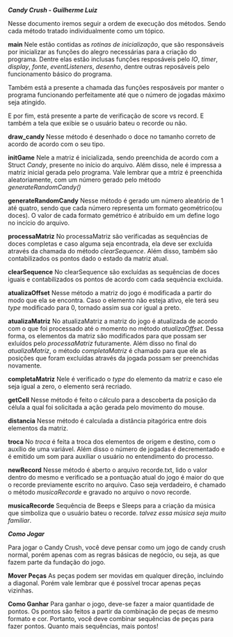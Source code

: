 ***Candy Crush - Guilherme Luiz***

Nesse documento iremos seguir a ordem de execução dos métodos.
Sendo cada método tratado individualmente como um tópico.

**main**
Nele estão contidas as *rotinas de inicialização*, que são responsáveis por inicializar as funções do alegro necessárias para a criação do programa. Dentre elas estão inclusas funções resposáveis pelo *IO*, *timer*, *display*, *fonte*, *eventListeners*, *desenho*, dentre outras reposáveis pelo funcionamento básico do programa.

Também está a presente a chamada das funções resposáveis por manter o programa funcionando perfeitamente até que o número de jogadas máximo seja atingido.

E por fim, está presente a parte de verificação de score vs record. E também a tela que exibie se o usuário bateu o recorde ou não.

**draw_candy**
Nesse método é desenhado o doce no tamanho correto de acordo de acordo com o seu tipo.

**initGame**
Nele a matriz é inicializada, sendo preenchida de acordo com a Struct *Candy*, presente no início do arquivo. Além disso, nele é impressa a matriz inicial gerada pelo programa. Vale lembrar que a mtriz é preenchida aleatoriamente, com um número gerado pelo método *generateRandomCandy()*

**generateRandomCandy**
Nesse método é gerado um número aleatório de 1 até quatro, sendo que cada número representa um formato geométrico(ou doces). O valor de cada formato gemétrico é atribuído em um define logo no incício do arquivo.

**processaMatriz** 
No processaMatriz são verificadas as sequências de doces completas e caso alguma seja encontrada, ela deve ser excluída através da chamada do método *clearSequence*. Além disso, também são contabilizados os pontos dado o estado da matriz atual.

**clearSequence**
No clearSequence são excluídas as sequências de doces iguais e contabilizados os pontos de acordo com cada sequência excluida.

**atualizaOffset**
Nesse método a matriz do jogo é modificada a partir do modo que ela se encontra. Caso o elemento não esteja ativo, ele terá seu *type* modificado para 0, tornado assim sua cor igual a preto.

**atualizaMatriz**
No atualizaMatriz a matriz do jogo é atualizada de acordo com o que foi processado até o momento no método *atualizaOffset*. Dessa forma, os elementos da matriz são modificados para que possam ser exluídos pelo *processaMatriz* futuramente. Além disso no final do *atualizaMatriz*, o método *completaMatriz* é chamado para que ele as posições que foram excluídas através da jogada possam ser preenchidas novamente.

**completaMatriz**
Nele é verificado o *type* do elemento da matriz e caso ele seja igual a zero, o elemento será recriado.

**getCell**
Nesse método é feito o cálculo para a descoberta da posição da célula a qual foi solicitada a ação gerada pelo movimento do mouse.

**distancia**
Nesse método é calculada a distância pitagórica entre dois elementos da matriz.

**troca**
No *troca* é feita a troca dos elementos de origem e destino, com o auxílio de uma variável. Além disso o número de jogadas é decrementado e é emitido um som para auxiliar o usuário no entendimento do processo.

**newRecord**
Nesse método é aberto o arquivo recorde.txt, lido o valor dentro do mesmo e verificado se a pontuação atual do jogo é maior do que o recorde previamente escrito no arquivo. Caso seja verdadeiro, é chamado o método *musicaRecorde* e gravado no arquivo o novo recorde.

**musicaRecorde**
Sequência de Beeps e Sleeps para a criação da música que simboliza que o usuário bateu o recorde.
*talvez essa música seja muito familiar*.

***Como Jogar***

Para jogar o Candy Crush, você deve pensar como um jogo de candy crush normal, porém apenas com as regras básicas de negócio, ou seja, as que fazem parte da fundação do jogo.

**Mover Peças** As peças podem ser movidas em qualquer direção, incluindo a diagonal. Porém vale lembrar que é possível trocar apenas peças vizinhas.

**Como Ganhar** Para ganhar o jogo, deve-se fazer a maior quantidade de pontos. Os pontos são feitos a partir da combinação de peças de mesmo formato e cor. Portanto, você deve combinar sequências de peças para fazer pontos. Quanto mais sequências, mais pontos!
